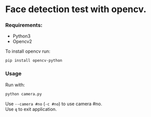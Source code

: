 # Face detection test with opencv.

### Requirements:
* Python3
* Opencv2

To install opencv run:
```bash
pip install opencv-python
```

### Usage
Run with:
```bash
python camera.py
```

Use `--camera #no` (`-c #no`) to use camera #no.  
Use `q` to exit application.
